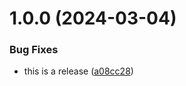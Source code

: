 # 1.0.0 (2024-03-04)


### Bug Fixes

* this is a release ([a08cc28](https://github.com/efleming969/semiver-v1/commit/a08cc28627dc765f123a119c8dabed705671f0d2))
